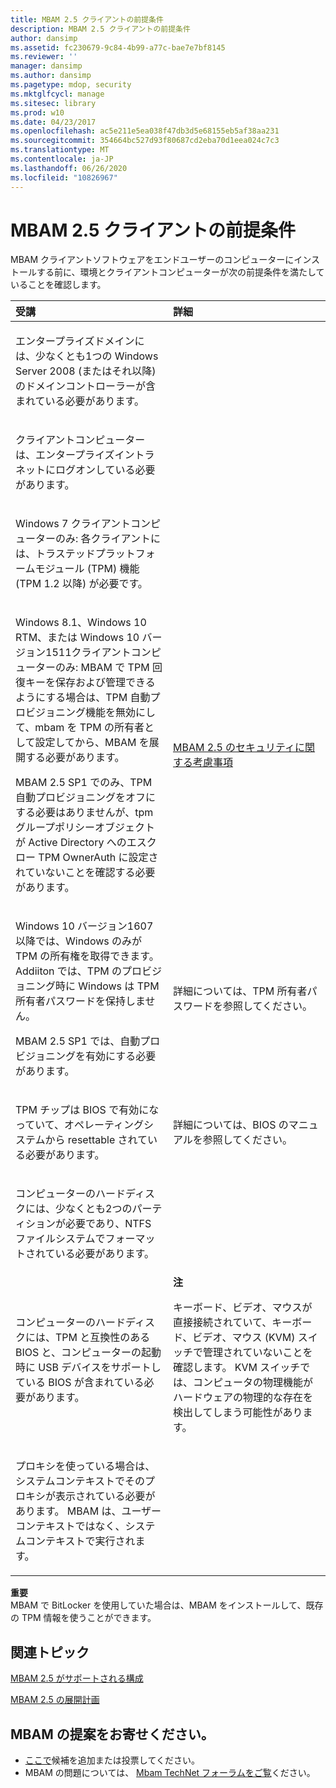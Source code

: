 ```yaml
---
title: MBAM 2.5 クライアントの前提条件
description: MBAM 2.5 クライアントの前提条件
author: dansimp
ms.assetid: fc230679-9c84-4b99-a77c-bae7e7bf8145
ms.reviewer: ''
manager: dansimp
ms.author: dansimp
ms.pagetype: mdop, security
ms.mktglfcycl: manage
ms.sitesec: library
ms.prod: w10
ms.date: 04/23/2017
ms.openlocfilehash: ac5e211e5ea038f47db3d5e68155eb5af38aa231
ms.sourcegitcommit: 354664bc527d93f80687cd2eba70d1eea024c7c3
ms.translationtype: MT
ms.contentlocale: ja-JP
ms.lasthandoff: 06/26/2020
ms.locfileid: "10826967"
---
```

# MBAM 2.5 クライアントの前提条件


MBAM クライアントソフトウェアをエンドユーザーのコンピューターにインストールする前に、環境とクライアントコンピューターが次の前提条件を満たしていることを確認します。

<table>
<colgroup>
<col width="50%" />
<col width="50%" />
</colgroup>
<thead>
<tr class="header">
<th align="left">受講</th>
<th align="left">詳細</th>
</tr>
</thead>
<tbody>
<tr class="odd">
<td align="left"><p>エンタープライズドメインには、少なくとも1つの Windows Server 2008 (またはそれ以降) のドメインコントローラーが含まれている必要があります。</p></td>
<td align="left"><p></p></td>
</tr>
<tr class="even">
<td align="left"><p>クライアントコンピューターは、エンタープライズイントラネットにログオンしている必要があります。</p></td>
<td align="left"><p></p></td>
</tr>
<tr class="odd">
<td align="left"><p>Windows 7 クライアントコンピューターのみ: 各クライアントには、トラステッドプラットフォームモジュール (TPM) 機能 (TPM 1.2 以降) が必要です。</p></td>
<td align="left"><p></p></td>
</tr>
<tr class="even">
<td align="left"><p>Windows 8.1、Windows 10 RTM、または Windows 10 バージョン1511クライアントコンピューターのみ: MBAM で TPM 回復キーを保存および管理できるようにする場合は、TPM 自動プロビジョニング機能を無効にして、mbam を TPM の所有者として設定してから、MBAM を展開する必要があります。</p>
<p>MBAM 2.5 SP1 でのみ、TPM 自動プロビジョニングをオフにする必要はありませんが、tpm グループポリシーオブジェクトが Active Directory へのエスクロー TPM OwnerAuth に設定されていないことを確認する必要があります。</p></td>
<td align="left"><p><a href="mbam-25-security-considerations.md#bkmk-tpm" data-raw-source="[MBAM 2.5 Security Considerations](mbam-25-security-considerations.md#bkmk-tpm)">MBAM 2.5 のセキュリティに関する考慮事項</a></p></td>
</tr>
<tr class="odd">
<td align="left"><p>Windows 10 バージョン1607以降では、Windows のみが TPM の所有権を取得できます。 Addiiton では、TPM のプロビジョニング時に Windows は TPM 所有者パスワードを保持しません。</p>
<p>MBAM 2.5 SP1 では、自動プロビジョニングを有効にする必要があります。</p>
</p></td>
<td align="left"><p><a href="https://technet.microsoft.com/itpro/windows/keep-secure/change-the-tpm-owner-password" data-raw-source="[TPM owner password](https://technet.microsoft.com/itpro/windows/keep-secure/change-the-tpm-owner-password)"> </a> 詳細については、TPM 所有者パスワードを参照してください。
</p></td>
</tr>
<tr class="even">
<td align="left"><p>TPM チップは BIOS で有効になっていて、オペレーティングシステムから resettable されている必要があります。</p></td>
<td align="left"><p>詳細については、BIOS のマニュアルを参照してください。</p></td>
</tr>
<tr class="odd">
<td align="left"><p>コンピューターのハードディスクには、少なくとも2つのパーティションが必要であり、NTFS ファイルシステムでフォーマットされている必要があります。</p></td>
<td align="left"><p></p></td>
</tr>
<tr class="even">
<td align="left"><p>コンピューターのハードディスクには、TPM と互換性のある BIOS と、コンピューターの起動時に USB デバイスをサポートしている BIOS が含まれている必要があります。</p></td>
<td align="left"><div class="alert">
<strong>注</strong><br/><p>キーボード、ビデオ、マウスが直接接続されていて、キーボード、ビデオ、マウス (KVM) スイッチで管理されていないことを確認します。 KVM スイッチでは、コンピュータの物理機能がハードウェアの物理的な存在を検出してしまう可能性があります。</p>
</div>
<div>

</div></td>
</tr>
<tr class="even">
<td align="left"><p>プロキシを使っている場合は、システムコンテキストでそのプロキシが表示されている必要があります。 MBAM は、ユーザーコンテキストではなく、システムコンテキストで実行されます。</p></td>
<td align="left"><p></p></td>
</tr>
</tbody>
</table>



**重要**  
MBAM で BitLocker を使用していた場合は、MBAM をインストールして、既存の TPM 情報を使うことができます。




## 関連トピック


[MBAM 2.5 がサポートされる構成](mbam-25-supported-configurations.md)

[MBAM 2.5 の展開計画](planning-to-deploy-mbam-25.md)


## MBAM の提案をお寄せください。
- [ここで](http://mbam.uservoice.com/forums/268571-microsoft-bitlocker-administration-and-monitoring)候補を追加または投票してください。
- MBAM の問題については、 [Mbam TechNet フォーラムをご覧](https://social.technet.microsoft.com/Forums/home?forum=mdopmbam)ください。






